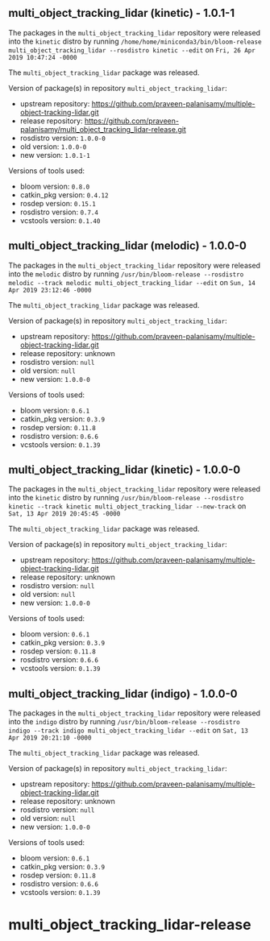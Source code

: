 ## multi_object_tracking_lidar (kinetic) - 1.0.1-1

The packages in the `multi_object_tracking_lidar` repository were released into the `kinetic` distro by running `/home/home/miniconda3/bin/bloom-release multi_object_tracking_lidar --rosdistro kinetic --edit` on `Fri, 26 Apr 2019 10:47:24 -0000`

The `multi_object_tracking_lidar` package was released.

Version of package(s) in repository `multi_object_tracking_lidar`:

- upstream repository: https://github.com/praveen-palanisamy/multiple-object-tracking-lidar.git
- release repository: https://github.com/praveen-palanisamy/multi_object_tracking_lidar-release.git
- rosdistro version: `1.0.0-0`
- old version: `1.0.0-0`
- new version: `1.0.1-1`

Versions of tools used:

- bloom version: `0.8.0`
- catkin_pkg version: `0.4.12`
- rosdep version: `0.15.1`
- rosdistro version: `0.7.4`
- vcstools version: `0.1.40`


## multi_object_tracking_lidar (melodic) - 1.0.0-0

The packages in the `multi_object_tracking_lidar` repository were released into the `melodic` distro by running `/usr/bin/bloom-release --rosdistro melodic --track melodic multi_object_tracking_lidar --edit` on `Sun, 14 Apr 2019 23:12:46 -0000`

The `multi_object_tracking_lidar` package was released.

Version of package(s) in repository `multi_object_tracking_lidar`:

- upstream repository: https://github.com/praveen-palanisamy/multiple-object-tracking-lidar.git
- release repository: unknown
- rosdistro version: `null`
- old version: `null`
- new version: `1.0.0-0`

Versions of tools used:

- bloom version: `0.6.1`
- catkin_pkg version: `0.3.9`
- rosdep version: `0.11.8`
- rosdistro version: `0.6.6`
- vcstools version: `0.1.39`


## multi_object_tracking_lidar (kinetic) - 1.0.0-0

The packages in the `multi_object_tracking_lidar` repository were released into the `kinetic` distro by running `/usr/bin/bloom-release --rosdistro kinetic --track kinetic multi_object_tracking_lidar --new-track` on `Sat, 13 Apr 2019 20:45:45 -0000`

The `multi_object_tracking_lidar` package was released.

Version of package(s) in repository `multi_object_tracking_lidar`:

- upstream repository: https://github.com/praveen-palanisamy/multiple-object-tracking-lidar.git
- release repository: unknown
- rosdistro version: `null`
- old version: `null`
- new version: `1.0.0-0`

Versions of tools used:

- bloom version: `0.6.1`
- catkin_pkg version: `0.3.9`
- rosdep version: `0.11.8`
- rosdistro version: `0.6.6`
- vcstools version: `0.1.39`


## multi_object_tracking_lidar (indigo) - 1.0.0-0

The packages in the `multi_object_tracking_lidar` repository were released into the `indigo` distro by running `/usr/bin/bloom-release --rosdistro indigo --track indigo multi_object_tracking_lidar --edit` on `Sat, 13 Apr 2019 20:21:10 -0000`

The `multi_object_tracking_lidar` package was released.

Version of package(s) in repository `multi_object_tracking_lidar`:

- upstream repository: https://github.com/praveen-palanisamy/multiple-object-tracking-lidar.git
- release repository: unknown
- rosdistro version: `null`
- old version: `null`
- new version: `1.0.0-0`

Versions of tools used:

- bloom version: `0.6.1`
- catkin_pkg version: `0.3.9`
- rosdep version: `0.11.8`
- rosdistro version: `0.6.6`
- vcstools version: `0.1.39`


# multi_object_tracking_lidar-release